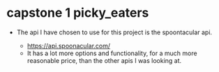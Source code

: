 # capstone 1 picky_eaters

- The api I have chosen to use for this project is the spoontacular api.

	- https://api.spoonacular.com/
	- It has a lot more options and functionality, for a much more reasonable price, than the other apis I was looking at.
	


